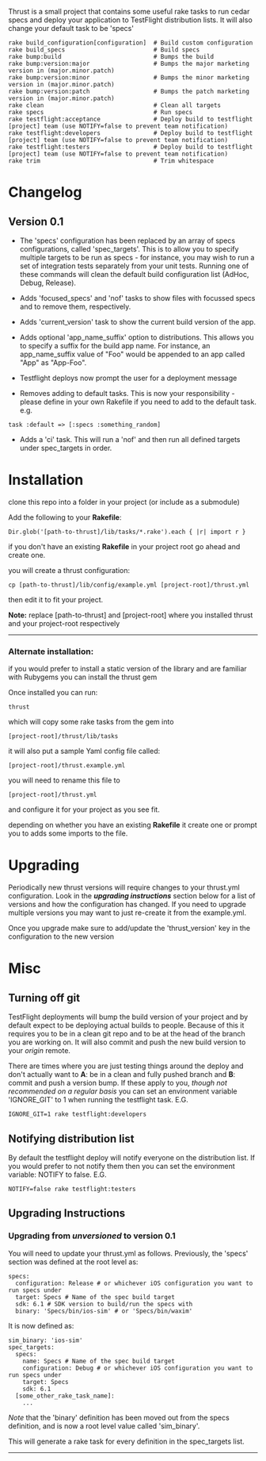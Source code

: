 Thrust is a small project that contains some useful rake tasks to run cedar specs and deploy your application to TestFlight distribution lists. It will also change your default task to be 'specs'

	rake build_configuration[configuration]  # Build custom configuration
	rake build_specs                         # Build specs
	rake bump:build                          # Bumps the build
	rake bump:version:major                  # Bumps the major marketing version in (major.minor.patch)
	rake bump:version:minor                  # Bumps the minor marketing version in (major.minor.patch)
	rake bump:version:patch                  # Bumps the patch marketing version in (major.minor.patch)
	rake clean                               # Clean all targets
	rake specs                               # Run specs
	rake testflight:acceptance               # Deploy build to testflight [project] team (use NOTIFY=false to prevent team notification)
	rake testflight:developers               # Deploy build to testflight [project] team (use NOTIFY=false to prevent team notification)
	rake testflight:testers                  # Deploy build to testflight [project] team (use NOTIFY=false to prevent team notification)
	rake trim                                # Trim whitespace

# Changelog

## Version 0.1
* The 'specs' configuration has been replaced by an array of specs configurations, called 'spec_targets'. This is to allow you to specify multiple targets to be run as specs - for instance, you may wish to run a set of integration tests separately from your unit tests. Running one of these commands will clean the default build configuration list (AdHoc, Debug, Release).

* Adds 'focused_specs' and 'nof' tasks to show files with focussed specs and to remove them, respectively.

* Adds 'current_version' task to show the current build version of the app.

* Adds optional 'app_name_suffix' option to distributions. This allows you to specify a suffix for the build app name. For instance, an app_name_suffix value of "Foo" would be appended to an app called "App" as "App-Foo".

* Testflight deploys now prompt the user for a deployment message

* Removes adding to default tasks. This is now your responsibility - please define in your own Rakefile if you need to add to the default task. e.g.

<code>task :default => [:specs :something_random]</code>

* Adds a 'ci' task. This will run a 'nof' and then run all defined targets under spec_targets in order.

# Installation

clone this repo into a folder in your project (or include as a submodule)

Add the following to your **Rakefile**:

	Dir.glob('[path-to-thrust]/lib/tasks/*.rake').each { |r| import r }

if you don't have an existing **Rakefile** in your project root go ahead and create one.

you will create a thrust configuration:

	cp [path-to-thrust]/lib/config/example.yml [project-root]/thrust.yml

then edit it to fit your project.

**Note:** replace [path-to-thrust] and [project-root] where you installed thrust and your project-root respectively
****

### Alternate installation:
if you would prefer to install a static version of the library and are familiar with Rubygems you can install the thrust gem

Once installed you can run:

	thrust

which will copy some rake tasks from the gem into

	[project-root]/thrust/lib/tasks

it will also put a sample Yaml config file called:

	[project-root]/thrust.example.yml

you will need to rename this file to

	[project-root]/thrust.yml

and configure it for your project as you see fit.

depending on whether you have an existing **Rakefile** it create one or prompt you to adds some imports to the file.

# Upgrading
Periodically new thrust versions will require changes to your thrust.yml configuration.  Look in the ***upgrading instructions*** section below for a list of versions and how the configuration has changed.  If you need to upgrade multiple versions you may want to just re-create it from the example.yml.

Once you upgrade make sure to add/update the 'thrust_version' key in the configuration to the new version

# Misc

## Turning off git
TestFlight deployments will bump the build version of your project and by default expect to be deploying actual builds to people.  Because of this it requires you to be in a clean git repo and to be at the head of the branch you are working on.  It will also commit and push the new build version to your *origin* remote.

There are times where you are just testing things around the deploy and don't actually want to **A**: be in a clean and fully pushed branch and **B**: commit and push a version bump.  If these apply to you, *though not recommended on a regular basis* you can set an environment variable 'IGNORE_GIT' to 1 when running the testflight task. E.G.

	IGNORE_GIT=1 rake testflight:developers

## Notifying distribution list
By default the testflight deploy will notify everyone on the distribution list.  If you would prefer to not notify them then you can set the environment variable: NOTIFY to false. E.G.

	NOTIFY=false rake testflight:testers

## Upgrading Instructions
### Upgrading from *unversioned* to version 0.1
You will need to update your thrust.yml as follows. Previously, the 'specs' section was defined at the root level as:

    specs:
      configuration: Release # or whichever iOS configuration you want to run specs under
      target: Specs # Name of the spec build target
      sdk: 6.1 # SDK version to build/run the specs with
      binary: 'Specs/bin/ios-sim' # or 'Specs/bin/waxim'

It is now defined as:

    sim_binary: 'ios-sim'
    spec_targets:
      specs:
        name: Specs # Name of the spec build target
        configuration: Debug # or whichever iOS configuration you want to run specs under
        target: Specs
        sdk: 6.1
      [some_other_rake_task_name]:
        ...

*Note* that the 'binary' definition has been moved out from the specs definition, and is now a root level value called 'sim_binary'.

This will generate a rake task for every definition in the spec_targets list.

---
